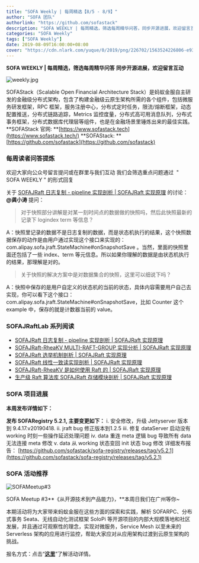 ```yaml
---
title: "SOFA Weekly | 每周精选【8/5 - 8/9】"
author: "SOFA 团队"
authorlink: "https://github.com/sofastack"
description: "SOFA WEEKLY | 每周精选，筛选每周精华问答，同步开源进展，欢迎留言互动。"
categories: "SOFA Weekly"
tags: ["SOFA Weekly"]
date: 2019-08-09T16:00:00+08:00
cover: "https://cdn.nlark.com/yuque/0/2019/png/226702/1563524226806-e93607a3-1b77-4ca2-8c3c-0384ab966154.png"
---
```


**SOFA WEEKLY | 每周精选，筛选每周精华问答**
**同步开源进展，欢迎留言互动**

![weekly.jpg](https://cdn.nlark.com/yuque/0/2019/jpeg/226702/1562925824761-fc720f21-9622-437b-a783-0b0729eda119.jpeg)

SOFAStack（Scalable Open Financial Architecture Stack）是蚂蚁金服自主研发的金融级分布式架构，包含了构建金融级云原生架构所需的各个组件，包括微服务研发框架，RPC 框架，服务注册中心，分布式定时任务，限流/熔断框架，动态配置推送，分布式链路追踪，Metrics 监控度量，分布式高可用消息队列，分布式事务框架，分布式数据库代理层等组件，也是在金融场景里锤炼出来的最佳实践。
**SOFAStack 官网: **[https://www.sofastack.tech](https://www.sofastack.tech/)
**SOFAStack: **[https://github.com/sofastack](https://github.com/sofastack)

### 每周读者问答提炼

欢迎大家向公众号留言提问或在群里与我们互动
我们会筛选重点问题通过 
" SOFA WEEKLY " 的形式回复

关于 [SOFAJRaft 日志复制 - pipeline 实现剖析 | SOFAJRaft 实现原理](https://www.sofastack.tech/blog/sofa-jraft-pipeline-principle/) 的讨论：
**@龚小涛** 提问：
> 对于快照部分讲解是对某一刻时间点的数据做的快照吗，然后此快照最新的记录下 logindex term 等信息？

A：快照里记录的数据不是日志复制的数据，而是状态机执行的结果，这个快照数据保存的动作是由用户通过实现这个接口来实现的：
com.alipay.sofa.jraft.StateMachine#onSnapshotSave 。当然，里面的快照里面还包括了一些 index、term 等元信息。所以如果你理解的数据是由状态机执行的结果，那理解是对的。

> 关于快照的解决方案中是对数据集合的快照，这里可以细说下吗？

A：快照中保存的是用户自定义的状态机的当前的状态，具体内容需要用户自己去实现，你可以看下这个接口：
com.alipay.sofa.jraft.StateMachine#onSnapshotSave，比如 Counter 这个 example 中，保存的就是计数器当前的 value。

### SOFAJRaftLab 系列阅读

- [SOFAJRaft 日志复制 - pipeline 实现剖析 | SOFAJRaft 实现原理](https://www.sofastack.tech/blog/sofa-jraft-pipeline-principle/)
- [SOFAJRaft-RheaKV MULTI-RAFT-GROUP 实现分析 | SOFAJRaft 实现原理](https://www.sofastack.tech/blog/sofa-jraft-rheakv-multi-raft-group/)
- [SOFAJRaft 选举机制剖析 | SOFAJRaft 实现原理](https://www.sofastack.tech/blog/sofa-jraft-election-mechanism/)
- [SOFAJRaft 线性一致读实现剖析 | SOFAJRaft 实现原理](https://www.sofastack.tech/blog/sofa-jraft-linear-consistent-read-implementation/)
- [SOFAJRaft-RheaKV 是如何使用 Raft 的 | SOFAJRaft 实现原理](https://www.sofastack.tech/blog/sofa-jraft-rheakv/)
- [生产级 Raft 算法库 SOFAJRaft 存储模块剖析 | SOFAJRaft 实现原理](https://www.sofastack.tech/blog/sofa-jraft-algorithm-storage-module-deep-dive/)

### SOFA 项目进展

**本周发布详情如下：**

**发布 SOFARegistry 5.2.1, 主要变更如下：**
i. 安全修改，升级 Jettyserver 版本到 9.4.17.v20190418.
ii. jraft bug 修正版本到1.2.5
iii. 修复 dataServer 启动没有 working 时刻一些操作延迟处理问题
iv. data 重连 meta 逻辑 bug 导致所有 data 无法连接 meta 修改
v. data 从 working 状态变回 init 状态 bug 修改
详细发布报告：
[https://github.com/sofastack/sofa-registry/releases/tag/v5.2.1](https://github.com/sofastack/sofa-registry/releases/tag/v5.2.1)

### SOFA 活动推荐

![SOFAMeetup#3](https://cdn.nlark.com/yuque/0/2019/jpeg/226702/1564110550075-7e78ec32-dbf1-4970-8bfc-bd3bcf7e47c1.jpeg)

SOFA Meetup #3**《从开源技术到产品能力》，**本周日我们在广州等你~

本期活动将为大家带来蚂蚁金服在这些方面的探索和实践，解析 SOFARPC、分布式事务 Seata、无线自动化测试框架 SoloPi 等开源项目的内部大规模落地和社区发展，并且通过可观察性的理念，实现对微服务，Service Mesh 以至未来的 Serverless 架构的应用进行监控，帮助大家应对从应用架构过渡到云原生架构的挑战。

报名方式：点击“[**这里**](https://www.sofastack.tech/activities/sofa-meetup-3/)”了解活动详情。